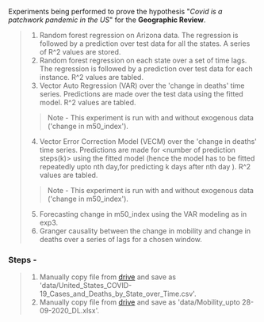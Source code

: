 Experiments being performed to prove the hypothesis "*Covid is a patchwork pandemic in the US*" for the **Geographic Review**.

>1) Random forest regression on Arizona data. The regression is followed by a prediction over test data for all the states. A series of R^2 values are stored.
>2) Random forest regression on each state over a set of time lags. The regression is followed by a prediction over test data for each instance. R^2 values are tabled.
>3) Vector Auto Regression (VAR) over the 'change in deaths' time series.  Predictions are made over the test data using the fitted model. R^2 values are tabled.
>>   Note - This experiment is run with and without exogenous data ('change in m50_index').
>4) Vector Error Correction Model (VECM) over the 'change in deaths' time series.  Predictions are made for <number of prediction steps(k)> using the fitted model (hence the model has to be fitted repeatedly upto nth day,for predicting k days after nth day ). R^2 values are tabled.
>>    Note - This experiment is run with and without exogenous data ('change in m50_index').
>5) Forecasting change in m50_index using the VAR modeling as in exp3.
>6) Granger causality between the change in mobility and change in deaths over a series of lags for a chosen window.
 
### Steps -

> 1) Manually copy file from [drive](https://drive.google.com/file/d/1vXaYl6PYYkgvOjFPS9bpdr7OoZeoBplC/view?usp=sharing) and save as 'data/United_States_COVID-19_Cases_and_Deaths_by_State_over_Time.csv'.
> 2) Manually copy file from [drive](https://drive.google.com/file/d/1kozpyXDrRZzHhmwNukFqmslu714uOwRf/view?usp=sharing) and save as 'data/Mobility_upto 28-09-2020_DL.xlsx'.
